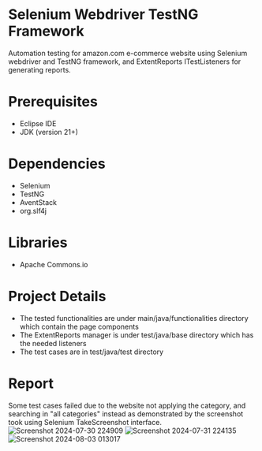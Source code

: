 # Selenium Webdriver TestNG Framework 
 Automation testing for amazon.com e-commerce website using Selenium webdriver and TestNG framework, and ExtentReports ITestListeners for generating reports.
# Prerequisites
* Eclipse IDE
* JDK (version 21+)
# Dependencies
* Selenium 
* TestNG
* AventStack
* org.slf4j
# Libraries 
* Apache Commons.io
# Project Details
* The tested functionalities are under main/java/functionalities directory which contain the page components
* The ExtentReports manager is under test/java/base directory which has the needed listeners 
* The test cases are in test/java/test directory 
# Report
Some test cases failed due to the website not applying the category, and searching in "all categories" instead as demonstrated by the screenshot took using  Selenium TakeScreenshot interface.
![Screenshot 2024-07-30 224909](https://github.com/user-attachments/assets/f784c3aa-39ef-4261-9667-d24f79b5efac)
![Screenshot 2024-07-31 224135](https://github.com/user-attachments/assets/272fdcad-430d-444a-8271-4325e38b455c)
![Screenshot 2024-08-03 013017](https://github.com/user-attachments/assets/35daa570-2f37-4574-b312-d50b82f62e09)
